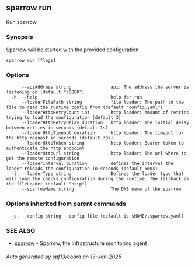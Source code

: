 ## sparrow run

Run sparrow

### Synopsis

Sparrow will be started with the provided configuration

```
sparrow run [flags]
```

### Options

```
      --apiAddress string               api: The address the server is listening on (default ":8080")
  -h, --help                            help for run
      --loaderFilePath string           file loader: The path to the file to read the runtime config from (default "config.yaml")
      --loaderHttpRetryCount int        http loader: Amount of retries trying to load the configuration (default 3)
      --loaderHttpRetryDelay duration   http loader: The initial delay between retries in seconds (default 1s)
      --loaderHttpTimeout duration      http loader: The timeout for the http request in seconds (default 30s)
      --loaderHttpToken string          http loader: Bearer token to authenticate the http endpoint
      --loaderHttpUrl string            http loader: The url where to get the remote configuration
      --loaderInterval duration         defines the interval the loader reloads the configuration in seconds (default 5m0s)
  -l, --loaderType string               Defines the loader type that will load the checks configuration during the runtime. The fallback is the fileLoader (default "http")
      --sparrowName string              The DNS name of the sparrow
```

### Options inherited from parent commands

```
  -c, --config string   config file (default is $HOME/.sparrow.yaml)
```

### SEE ALSO

* [sparrow](sparrow.md)	 - Sparrow, the infrastructure monitoring agent

###### Auto generated by spf13/cobra on 13-Jan-2025
